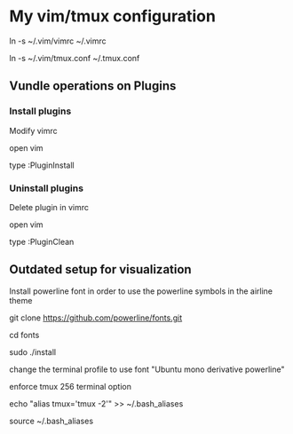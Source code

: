 # My vim/tmux configuration

ln -s ~/.vim/vimrc ~/.vimrc

ln -s ~/.vim/tmux.conf ~/.tmux.conf

## Vundle operations on Plugins

### Install plugins
Modify vimrc

open vim

type :PluginInstall

### Uninstall plugins
Delete plugin in vimrc

open vim

type :PluginClean

## Outdated setup for visualization

Install powerline font in order to use the powerline symbols in the airline theme

git clone https://github.com/powerline/fonts.git

cd fonts

sudo ./install

change the terminal profile to use font "Ubuntu mono derivative powerline"

enforce tmux 256 terminal option

echo "alias tmux='tmux -2'" >> ~/.bash_aliases

source ~/.bash_aliases
